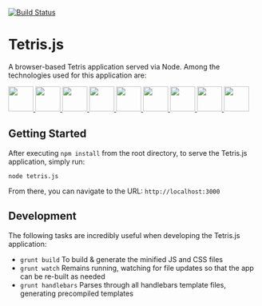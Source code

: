 [![Build Status](https://travis-ci.org/Daynesh/tetris.js.svg?branch=master)](https://travis-ci.org/Daynesh/tetris.js)

Tetris.js
=========

A browser-based Tetris application served via Node.  Among the technologies used for this application are:

<a href="http://gruntjs.com/" target="_blank" title="Grunt">
  <img height="50" src="http://gruntjs.com/img/grunt-logo-no-wordmark.svg"/>
</a>
<a href="http://handlebarsjs.com/" target="_blank" title="Handlebars.js">
  <img height="50" src="http://gruntjs.com/img/logo-handlebars.jpg">
</a>
<a href="https://developer.mozilla.org/en-US/docs/Web/API/Canvas_API" target="_blank" title="HTML5 Canvas">
  <img height="50" src="http://upload.wikimedia.org/wikipedia/commons/1/1f/Html5_canvas_logo.png">
</a>
<a href="http://requirejs.org/" target="_blank" title="RequireJS">
  <img height="50" src="http://gruntjs.com/img/logo-requirejs.jpg">
</a>
<a href="http://sass-lang.com/" target="_blank" title="Sass">
  <img height="50" src="http://gruntjs.com/img/logo-sass.jpg">
</a>
<a href="http://expressjs.com/" target="_blank" title="Express">
  <img height="50" src="http://creator.cotapon.org/wp-content/uploads/2012/07/nodejs_express.jpg">
</a>
<a href="http://www.jshint.com/" target="_blank" title="JSHint">
  <img height="50" src="http://gruntjs.com/img/logo-jshint.jpg">
</a>
<a href="http://jquery.com/" target="_blank" title="jQuery">
  <img height="50" src="http://upload.wikimedia.org/wikipedia/en/9/9e/JQuery_logo.svg">
</a>
<a href="http://underscorejs.org/" target="_blank" title="Underscore.js">
  <img height="50" src="http://underscorejs.org/docs/images/underscore.png">
</a>


## Getting Started
After executing `npm install` from the root directory, to serve the Tetris.js application, simply run:
```
node tetris.js
```
From there, you can navigate to the URL: `http://localhost:3000`

## Development
The following tasks are incredibly useful when developing the Tetris.js application:

- `grunt build` To build & generate the minified JS and CSS files
- `grunt watch` Remains running, watching for file updates so that the app can be re-built as needed
- `grunt handlebars` Parses through all handlebars template files, generating precompiled templates
